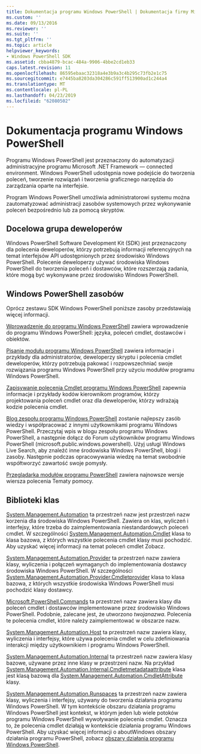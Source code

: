 ```yaml
---
title: Dokumentacja programu Windows PowerShell | Dokumentacja firmy Microsoft
ms.custom: ''
ms.date: 09/13/2016
ms.reviewer: ''
ms.suite: ''
ms.tgt_pltfrm: ''
ms.topic: article
helpviewer_keywords:
- Windows PowerShell SDK
ms.assetid: cbba4879-bcac-484a-9906-4bbe2cd1eb33
caps.latest.revision: 11
ms.openlocfilehash: 86595ebaac32318a4e3b9a3c4b295c73fb2e1c75
ms.sourcegitcommit: e7445ba8203da304286c591ff513900ad1c244a4
ms.translationtype: MT
ms.contentlocale: pl-PL
ms.lasthandoff: 04/23/2019
ms.locfileid: "62080502"
---
```

# <a name="windows-powershell-reference"></a>Dokumentacja programu Windows PowerShell

Programu Windows PowerShell jest przeznaczony do automatyzacji administracyjne programu Microsoft .NET Framework — connected environment. Windows PowerShell udostępnia nowe podejście do tworzenia poleceń, tworzenie rozwiązań i tworzenia graficznego narzędzia do zarządzania oparte na interfejsie.

Program Windows PowerShell umożliwia administratorowi systemu można zautomatyzować administracji zasobów systemowych przez wykonywanie poleceń bezpośrednio lub za pomocą skryptów.

## <a name="developer-audience"></a>Docelowa grupa deweloperów

Windows PowerShell Software Development Kit (SDK) jest przeznaczony dla polecenia deweloperów, którzy potrzebują informacji referencyjnych na temat interfejsów API udostępnionych przez środowisko Windows PowerShell. Polecenie deweloperzy używać środowiska Windows PowerShell do tworzenia poleceń i dostawców, które rozszerzają zadania, które mogą być wykonywane przez środowisko Windows PowerShell.

## <a name="windows-powershell-resources"></a>Windows PowerShell zasobów

Oprócz zestawu SDK Windows PowerShell poniższe zasoby przedstawiają więcej informacji.

[Wprowadzenie do programu Windows PowerShell](/powershell/scripting/getting-started/getting-started-with-windows-powershell) zawiera wprowadzenie do programu Windows PowerShell: języka, poleceń cmdlet, dostawców i obiektów.

[Pisanie modułu programu Windows PowerShell](./module/writing-a-windows-powershell-module.md) zawiera informacje i przykłady dla administratorów, deweloperzy skryptu i polecenia cmdlet deweloperów, którzy potrzebują pakować i rozpowszechniać swoje rozwiązania programu Windows PowerShell przy użyciu modułów programu Windows PowerShell.

[Zapisywanie polecenia Cmdlet programu Windows PowerShell](./cmdlet/writing-a-windows-powershell-cmdlet.md) zapewnia informacje i przykłady kodów kierownikom programów, którzy projektowania poleceń cmdlet oraz dla deweloperów, którzy wdrażają kodzie polecenia cmdlet.

[Blog zespołu programu Windows PowerShell](https://blogs.msdn.microsoft.com/PowerShell/) zostanie najlepszy zasób wiedzy i współpracować z innymi użytkownikami programu Windows PowerShell. Przeczytaj wpis w blogu zespołu programu Windows PowerShell, a następnie dołącz do Forum użytkowników programu Windows PowerShell (microsoft.public.windows.powershell). Użyj usługi Windows Live Search, aby znaleźć inne środowiska Windows PowerShell, blogi i zasoby. Następnie podczas opracowywania wiedzę na temat swobodnie współtworzyć zawartość swoje pomysły.

[Przeglądarka modułów programu PowerShell](/powershell/module/) zawiera najnowsze wersje wiersza polecenia Tematy pomocy.

## <a name="class-libraries"></a>Biblioteki klas

[System.Management.Automation](/dotnet/api/System.Management.Automation) ta przestrzeń nazw jest przestrzeń nazw korzenia dla środowiska Windows PowerShell. Zawiera on klas, wyliczeń i interfejsy, które trzeba do zaimplementowania niestandardowych poleceń cmdlet. W szczególności [System.Management.Automation.Cmdlet](/dotnet/api/System.Management.Automation.Cmdlet) klasa to klasa bazowa, z których wszystkie polecenia cmdlet klasy musi pochodzić. Aby uzyskać więcej informacji na temat poleceń cmdlet Zobacz.

[System.Management.Automation.Provider](/dotnet/api/System.Management.Automation.Provider) ta przestrzeń nazw zawiera klasy, wyliczenia i połączeń wymaganych do implementowania dostawcy środowiska Windows PowerShell. W szczególności [System.Management.Automation.Provider.Cmdletprovider](/dotnet/api/System.Management.Automation.Provider.CmdletProvider) klasa to klasa bazowa, z których wszystkie środowiska Windows PowerShell musi pochodzić klasy dostawcy.

[Microsoft.PowerShell.Commands](/dotnet/api/Microsoft.PowerShell.Commands) ta przestrzeń nazw zawiera klasy dla poleceń cmdlet i dostawców implementowane przez środowisko Windows PowerShell. Podobnie, zalecane jest, że utworzono *twojanazwa*. Polecenia te polecenia cmdlet, które należy zaimplementować w obszarze nazw.

[System.Management.Automation.Host](/dotnet/api/System.Management.Automation.Host) ta przestrzeń nazw zawiera klasy, wyliczenia i interfejsy, które używa polecenia cmdlet w celu zdefiniowania interakcji między użytkownikiem i programu Windows PowerShell.

[System.Management.Automation.Internal](/dotnet/api/System.Management.Automation.Internal) ta przestrzeń nazw zawiera klasy bazowe, używane przez inne klasy w przestrzeni nazw. Na przykład [System.Management.Automation.Internal.Cmdletmetadataattribute](/dotnet/api/System.Management.Automation.Internal.CmdletMetadataAttribute) klasa jest klasą bazową dla [System.Management.Automation.CmdletAttribute](/dotnet/api/System.Management.Automation.CmdletAttribute) klasy.

[System.Management.Automation.Runspaces](/dotnet/api/System.Management.Automation.Runspaces) ta przestrzeń nazw zawiera klasy, wyliczenia i interfejsy, używany do tworzenia działania programu Windows PowerShell. W tym kontekście obszaru działania programu Windows PowerShell jest kontekst, w którym jeden lub wiele potoków programu Windows PowerShell wywoływanie polecenia cmdlet. Oznacza to, że polecenia cmdlet działają w kontekście działania programu Windows PowerShell. Aby uzyskać więcej informacji o aboutWindows obszary działania programu PowerShell, zobacz [obszary działania programu Windows PowerShell](http://msdn.microsoft.com/en-us/a1582cfe-f06d-4aff-adc6-71f49a860ce9).
